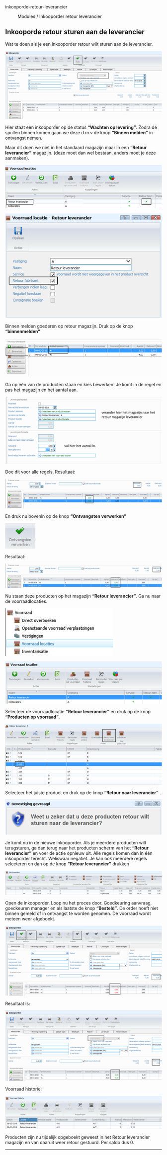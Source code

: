 <properties>
	<page>
		<title>inkooporde-retour-leverancier</title>
		<description>inkooporde-retour-leverancier</description>
	</page>
	<menu>
		<position>Modules / Inkooporder retour leverancier</position> 
		<title>Inkooporde retour leverancier</title>
	</menu>
</properties>

## Inkooporde retour sturen aan de leverancier ##

Wat te doen als je een inkooporder retour wilt sturen aan de leverancier.

![](images/1.png)
 
Hier staat een inkooporder op de status **“Wachten op levering”**. Zodra de spullen binnen komen gaan we deze d.m.v de knop **“Binnen melden”** in ontvangst nemen.

Maar dit doen we niet in het standaard magazijn maar in een **“Retour leverancier”** magazijn. (deze moet dan wel bestaan, anders moet je deze aanmaken).
 
![](images/2.png)
 
![](images/3.png)

Binnen melden goederen op retour magazijn.
Druk op de knop **“binnenmelden”**

![](images/4.png) 

Ga op één van de producten staan en kies bewerken.
Je komt in de regel en pas het magazijn en het aantal aan.

![](images/5.png)

Doe dit voor alle regels.
Resultaat:

![](images/6.png)

En druk nu bovenin op de knop **“Ontvangsten verwerken”**

![](images/7.png) 

Resultaat:
 
![](images/8.png)

Nu staan deze producten op het magazijn **“Retour leverancier”**.
Ga nu naar de voorraadlocaties.

![](images/9.png)

![](images/10.png)

Selecteer de voorraadlocatie **“Retour leverancier”** en druk op de knop **“Producten op voorraad”**.

![](images/11.png)

Selecteer het juiste product en druk op de knop **“Retour naar leverancier”** .

![](images/12.png) 

Je komt nu in de nieuwe inkooporder. Als je meerdere producten wilt terugsturen, ga dan terug naar het producten scherm van het **“Retour leverancier”** en voer de actie opnieuw uit. Alle regels komen dan in één inkooporder terecht. Weliswaar negatief. Je kan ook meerdere regels selecteren en dan op de knop **“Retour leverancier”** drukken

![](images/13.png)

Open de inkooporder.
Loop nu het proces door. Goedkeuring aanvraag, goedkeuren manager en als laatste de knop **“Besteld”**. De order hoeft niet binnen gemeld of in ontvangst te worden genomen.
De voorraad wordt meteen weer afgeboekt.

![](images/14.png)
 
Resultaat is:

![](images/15.png)

Voorraad historie:
 
![](images/16.png)

Producten zijn nu tijdelijk opgeboekt geweest in het  Retour leverancier magazijn en van daaruit weer retour gestuurd. Per saldo dus 0.


----------
